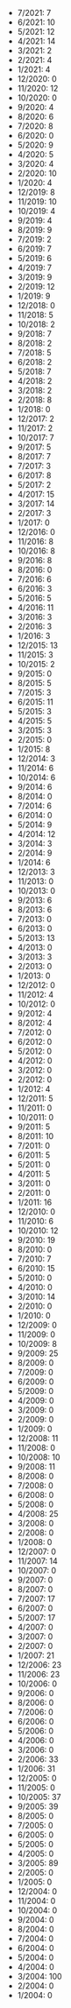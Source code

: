 *  7/2021: 7
*  6/2021: 10
*  5/2021: 12
*  4/2021: 14
*  3/2021: 2
*  2/2021: 4
*  1/2021: 4
*  12/2020: 0
*  11/2020: 12
*  10/2020: 0
*  9/2020: 4
*  8/2020: 6
*  7/2020: 8
*  6/2020: 0
*  5/2020: 9
*  4/2020: 5
*  3/2020: 4
*  2/2020: 10
*  1/2020: 4
*  12/2019: 8
*  11/2019: 10
*  10/2019: 4
*  9/2019: 4
*  8/2019: 9
*  7/2019: 2
*  6/2019: 7
*  5/2019: 6
*  4/2019: 7
*  3/2019: 9
*  2/2019: 12
*  1/2019: 9
*  12/2018: 0
*  11/2018: 5
*  10/2018: 2
*  9/2018: 7
*  8/2018: 2
*  7/2018: 5
*  6/2018: 2
*  5/2018: 7
*  4/2018: 2
*  3/2018: 2
*  2/2018: 8
*  1/2018: 0
*  12/2017: 2
*  11/2017: 2
*  10/2017: 7
*  9/2017: 5
*  8/2017: 7
*  7/2017: 3
*  6/2017: 8
*  5/2017: 2
*  4/2017: 15
*  3/2017: 14
*  2/2017: 3
*  1/2017: 0
*  12/2016: 0
*  11/2016: 8
*  10/2016: 8
*  9/2016: 8
*  8/2016: 0
*  7/2016: 6
*  6/2016: 3
*  5/2016: 5
*  4/2016: 11
*  3/2016: 3
*  2/2016: 3
*  1/2016: 3
*  12/2015: 13
*  11/2015: 3
*  10/2015: 2
*  9/2015: 0
*  8/2015: 5
*  7/2015: 3
*  6/2015: 11
*  5/2015: 3
*  4/2015: 5
*  3/2015: 3
*  2/2015: 0
*  1/2015: 8
*  12/2014: 3
*  11/2014: 6
*  10/2014: 6
*  9/2014: 6
*  8/2014: 0
*  7/2014: 6
*  6/2014: 0
*  5/2014: 9
*  4/2014: 12
*  3/2014: 3
*  2/2014: 9
*  1/2014: 6
*  12/2013: 3
*  11/2013: 0
*  10/2013: 0
*  9/2013: 6
*  8/2013: 6
*  7/2013: 0
*  6/2013: 0
*  5/2013: 13
*  4/2013: 0
*  3/2013: 3
*  2/2013: 0
*  1/2013: 0
*  12/2012: 0
*  11/2012: 4
*  10/2012: 0
*  9/2012: 4
*  8/2012: 4
*  7/2012: 0
*  6/2012: 0
*  5/2012: 0
*  4/2012: 0
*  3/2012: 0
*  2/2012: 0
*  1/2012: 4
*  12/2011: 5
*  11/2011: 0
*  10/2011: 0
*  9/2011: 5
*  8/2011: 10
*  7/2011: 0
*  6/2011: 5
*  5/2011: 0
*  4/2011: 5
*  3/2011: 0
*  2/2011: 0
*  1/2011: 16
*  12/2010: 0
*  11/2010: 6
*  10/2010: 12
*  9/2010: 19
*  8/2010: 0
*  7/2010: 7
*  6/2010: 15
*  5/2010: 0
*  4/2010: 0
*  3/2010: 14
*  2/2010: 0
*  1/2010: 0
*  12/2009: 0
*  11/2009: 0
*  10/2009: 8
*  9/2009: 25
*  8/2009: 0
*  7/2009: 0
*  6/2009: 0
*  5/2009: 0
*  4/2009: 0
*  3/2009: 0
*  2/2009: 0
*  1/2009: 0
*  12/2008: 11
*  11/2008: 0
*  10/2008: 10
*  9/2008: 11
*  8/2008: 0
*  7/2008: 0
*  6/2008: 0
*  5/2008: 0
*  4/2008: 25
*  3/2008: 0
*  2/2008: 0
*  1/2008: 0
*  12/2007: 0
*  11/2007: 14
*  10/2007: 0
*  9/2007: 0
*  8/2007: 0
*  7/2007: 17
*  6/2007: 0
*  5/2007: 17
*  4/2007: 0
*  3/2007: 0
*  2/2007: 0
*  1/2007: 21
*  12/2006: 23
*  11/2006: 23
*  10/2006: 0
*  9/2006: 0
*  8/2006: 0
*  7/2006: 0
*  6/2006: 0
*  5/2006: 0
*  4/2006: 0
*  3/2006: 0
*  2/2006: 33
*  1/2006: 31
*  12/2005: 0
*  11/2005: 0
*  10/2005: 37
*  9/2005: 39
*  8/2005: 0
*  7/2005: 0
*  6/2005: 0
*  5/2005: 0
*  4/2005: 0
*  3/2005: 89
*  2/2005: 0
*  1/2005: 0
*  12/2004: 0
*  11/2004: 0
*  10/2004: 0
*  9/2004: 0
*  8/2004: 0
*  7/2004: 0
*  6/2004: 0
*  5/2004: 0
*  4/2004: 0
*  3/2004: 100
*  2/2004: 0
*  1/2004: 0